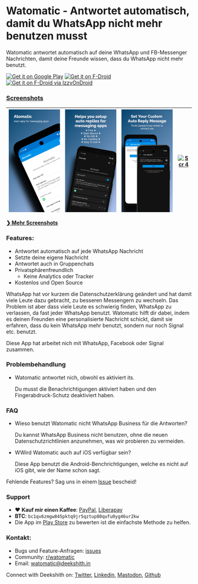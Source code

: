 # Watomatic - Antwortet automatisch, damit du WhatsApp nicht mehr benutzen musst

Watomatic antwortet automatisch auf deine WhatsApp und FB-Messenger Nachrichten, damit deine Freunde wissen, dass du WhatsApp nicht mehr benutzt. 

<a href='https://play.google.com/store/apps/details?id=com.parishod.watomatic&pcampaignid=pcampaignidMKT-Other-global-all-co-prtnr-py-PartBadge-Mar2515-1'><img alt='Get it on Google Play' src='https://play.google.com/intl/en_us/badges/static/images/badges/en_badge_web_generic.png' height="60" /></a>
[<img src="https://gitlab.com/fdroid/artwork/-/raw/master/badge/get-it-on-en.svg" alt="Get it on F-Droid" height="60">](https://f-droid.org/en/packages/com.parishod.watomatic/)
<a href='https://apt.izzysoft.de/fdroid/index/apk/com.parishod.watomatic'><img alt='Get it on F-Droid via IzzyOnDroid' src='https://gitlab.com/IzzyOnDroid/repo/-/raw/master/assets/IzzyOnDroid.png' height="60" /></a>

### [Screenshots](/screenshots.md)

| [<img src="https://raw.githubusercontent.com/adeekshith/watomatic/main/media/screenshots/1.png" alt="Scr 1">][scr-page-link]  |  [<img src="https://raw.githubusercontent.com/adeekshith/watomatic/main/media/screenshots/2.png" alt="scr 2">][scr-page-link]  |  [<img src="https://raw.githubusercontent.com/adeekshith/watomatic/main/media/screenshots/3.png" alt="Scr 3">][scr-page-link]  |  [<img src="https://raw.githubusercontent.com/adeekshith/watomatic/main/media/screenshots/4.png" alt="Scr 4">][scr-page-link]  |
| ------------------------------------------- | ------------------------------------------ | ------- | ------ |

[**❯ Mehr Screenshots**](/screenshots.md)

### Features:
- Antwortet automatisch auf jede WhatsApp Nachricht
- Setzte deine eigene Nachricht
- Antwortet auch in Gruppenchats
- Privatsphärenfreundlich
  - Keine Analytics oder Tracker
- Kostenlos und Open Source

WhatsApp hat vor kurzem die Datenschutzerklärung geändert und hat damit viele Leute dazu gebracht, zu besseren Messengern zu wechseln. Das Problem ist aber dass viele Leute es schwierig finden, WhatsApp zu verlassen, da fast jeder WhatsApp benutzt. Watomatic hilft dir dabei, indem es deinen Freunden eine personalisierte Nachricht schickt, damit sie erfahren, dass du kein WhatsApp mehr benutzt, sondern nur noch Signal etc. benutzt.

Diese App hat arbeitet nich mit WhatsApp, Facebook oder Signal zusammen.

### Problembehandlung

- Watomatic antwortet nich, obwohl es aktiviert its.
  
  Du musst die Benachrichtigungen aktiviert haben und den Fingerabdruck-Schutz deaktiviert haben.

### FAQ

- Wieso benutzt Watomatic nicht WhatsApp Business für die Antworten?
  
  Du kannst WhatsApp Business nicht benutzen, ohne die neuen Datenschutzrichtlinien anzunehmen, was wir probieren zu vermeiden.

- WWird Watomatic auch auf iOS verfügbar sein?
  
  Diese App benutzt die Android-Benchrichtigungen, welche es nicht auf iOS gibt, wie der Name schon sagt.

Fehlende Features? Sag uns in einem [Issue](https://github.com/adeekshith/watomatic/issues) bescheid!

### Support

- ❤️ **Kauf mir einen Kaffee**: [PayPal](https://paypal.me/deek), [Liberapay](https://liberapay.com/dk/donate)
- **BTC**: `bc1qv6zmgw845pktq9jr5qztup80qufu0yg46ur2kw`
- Die App im [Play Store](https://play.google.com/store/apps/details?id=com.parishod.watomatic) zu bewerten ist die einfachste Methode zu helfen.

### Kontakt:

- Bugs und Feature-Anfragen: [issues](https://github.com/adeekshith/watomatic/issues/)
- Community: [r/watomatic](https://www.reddit.com/r/watomatic/)
- Email: <a class="custom-email" onclick="window.location.href = 'mailto:watomatic@deekshith.in'">watomatic@deekshith.in</a>

Connect with Deekshith on: [Twitter](https://twitter.com/adeekshith), [Linkedin](https://www.linkedin.com/in/adeekshith/), [Mastodon](https://mastodon.technology/@dsoft), [Github](https://github.com/adeekshith) 

[scr-page-link]: https://github.com/adeekshith/watomatic/tree/main/media/screenshots



<!-- ALL-CONTRIBUTORS-LIST:START - Do not remove or modify this section -->


<!-- ALL-CONTRIBUTORS-LIST:END -->